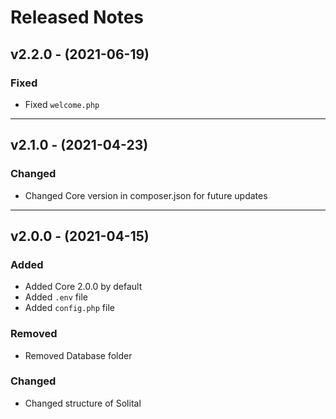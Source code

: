 # Released Notes

## v2.2.0 - (2021-06-19)

### Fixed

- Fixed `welcome.php`

--------------------------------------------------------------------------

## v2.1.0 - (2021-04-23)

### Changed

- Changed Core version in composer.json for future updates

--------------------------------------------------------------------------
## v2.0.0 - (2021-04-15)

### Added

- Added Core 2.0.0 by default
- Added `.env` file
- Added `config.php` file

### Removed

- Removed Database folder 

### Changed

- Changed structure of Solital